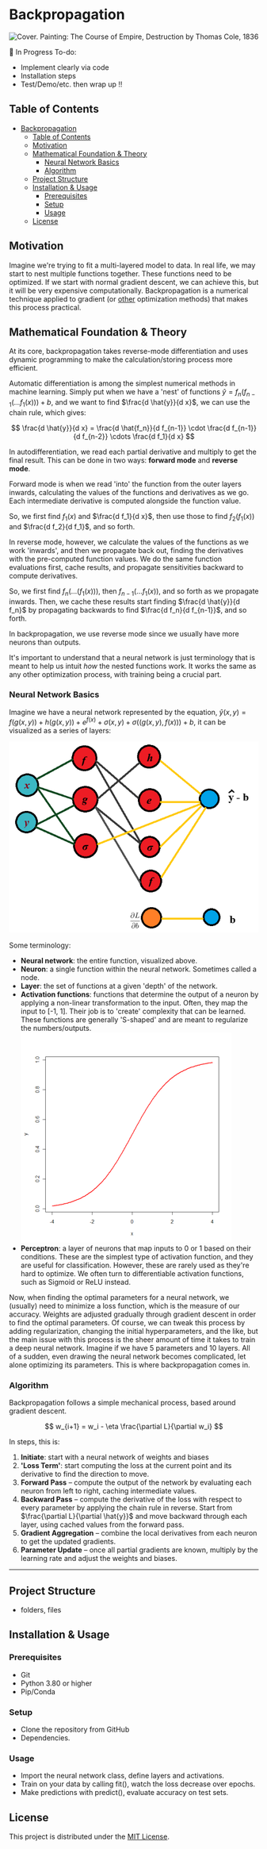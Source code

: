 # Backpropagation

![Cover. Painting: The Course of Empire, Destruction by Thomas Cole, 1836](imgs/cover.jpg)

🚧 In  Progress
To-do:

- Implement clearly via code
- Installation steps
- Test/Demo/etc. then wrap up !!

## Table of Contents

- [Backpropagation](#backpropagation)
  - [Table of Contents](#table-of-contents)
  - [Motivation](#motivation)
  - [Mathematical Foundation \& Theory](#mathematical-foundation--theory)
    - [Neural Network Basics](#neural-network-basics)
    - [Algorithm](#algorithm)
  - [Project Structure](#project-structure)
  - [Installation \& Usage](#installation--usage)
    - [Prerequisites](#prerequisites)
    - [Setup](#setup)
    - [Usage](#usage)
  - [License](#license)

## Motivation

Imagine we're trying to fit a multi-layered model to data. In real life, we may start to nest multiple functions together. These functions need to be optimized. If we start with normal gradient descent, we can achieve this, but it will be very expensive computationally. Backpropagation is a numerical technique applied to gradient (or [other](https://github.com/intelligent-username/gradient-descent?tab=readme-ov-file#3adaptive) optimization methods) that makes this process practical.

## Mathematical Foundation & Theory

At its core, backpropagation takes reverse-mode differentiation and uses dynamic programming to make the calculation/storing process more efficient.

Automatic differentiation is among the simplest numerical methods in machine learning. Simply put when we have a 'nest' of functions $\hat{y} = f_n(f_{n-1}(...f_1(x))) + b$, and we want to find $\frac{d \hat{y}}{d x}$, we can use the chain rule, which gives:

$$
\frac{d \hat{y}}{d x} = \frac{d \hat{f_n}}{d f_{n-1}} \cdot \frac{d f_{n-1}}{d f_{n-2}} \cdots \frac{d f_1}{d x}
$$

In autodifferentiation, we read each partial derivative and multiply to get the final result. This can be done in two ways: **forward mode** and **reverse mode**.

Forward mode is when we read 'into' the function from the outer layers inwards, calculating the values of the functions and derivatives as we go. Each intermediate derivative is computed alongside the function value.

So, we first find $f_1(x)$ and $\frac{d f_1}{d x}$, then use those to find $f_2(f_1(x))$ and $\frac{d f_2}{d f_1}$, and so forth.

In reverse mode, however, we calculate the values of the functions as we work 'inwards', and then we propagate back out, finding the derivatives with the pre-computed function values. We do the same function evaluations first, cache results, and propagate sensitivities backward to compute derivatives.

So, we first find $f_n(...(f_1(x)))$, then $f_{n-1}(...f_1(x))$, and so forth as we propagate inwards. Then, we cache these results start finding $\frac{d \hat{y}}{d f_n}$ by propagating backwards to find $\frac{d f_n}{d f_{n-1}}$, and so forth.

In backpropagation, we use reverse mode since we usually have more neurons than outputs.

It's important to understand that a neural network is just terminology that is meant to help us intuit *how* the nested functions work. It works the same as any other optimization process, with training being a crucial part.

### Neural Network Basics

Imagine we have a neural network represented by the equation, $\hat{y}(x,y) = f(g(x,y)) + h(g(x,y)) + e^{f(x)} + \sigma(x,y) + \sigma((g(x,y), f(x))) + b$, it can be visualized as a series of layers:

![Layered Neural Network](imgs/layers_example.png)

Some terminology:

- **Neural network**: the entire function, visualized above.
- **Neuron**: a single function within the neural network. Sometimes called a node.
- **Layer**: the set of functions at a given 'depth' of the network.
- **Activation functions**: functions that determine the output of a neuron by applying a non-linear transformation to the input. Often, they map the input to [-1, 1]. Their job is to 'create' complexity that can be learned. These functions are generally 'S-shaped' and are meant to regularize the numbers/outputs.
![Activation Functions](imgs/a_f.png)
- **Perceptron**: a layer of neurons that map inputs to 0 or 1 based on their conditions. These are the simplest type of activation function, and they are useful for classification. However, these are rarely used as they're hard to optimize. We often turn to differentiable activation functions, such as Sigmoid or ReLU instead.

Now, when finding the optimal parameters for a neural network, we (usually) need to minimize a loss function, which is the measure of our accuracy. Weights are adjusted gradually through gradient descent in order to find the optimal parameters. Of course, we can tweak this process by adding regularization, changing the initial hyperparameters, and the like, but the main issue with this process is the sheer amount of time it takes to train a deep neural network. Imagine if we have 5 parameters and 10 layers. All of a sudden, even drawing the neural network becomes complicated, let alone optimizing its parameters. This is where backpropagation comes in.

### Algorithm

Backpropagation follows a simple mechanical process, based around gradient descent.

$$
w_{i+1} = w_i - \eta \frac{\partial L}{\partial w_i}
$$

In steps, this is:

1. **Initiate**: start with a neural network of weights and biases
2. **'Loss Term'**: start computing the loss at the current point and its derivative to find the direction to move.
3. **Forward Pass** – compute the output of the network by evaluating each neuron from left to right, caching intermediate values.
4. **Backward Pass** – compute the derivative of the loss with respect to every parameter by applying the chain rule in reverse. Start from $\frac{\partial L}{\partial \hat{y}}$ and move backward through each layer, using cached values from the forward pass.
5. **Gradient Aggregation** – combine the local derivatives from each neuron to get the updated gradients.
6. **Parameter Update** – once all partial gradients are known, multiply by the learning rate and adjust the weights and biases.

---

## Project Structure

- folders, files

## Installation & Usage

### Prerequisites

- Git
- Python 3.80 or higher
- Pip/Conda

### Setup

- Clone the repository from GitHub
- Dependencies.

### Usage

- Import the neural network class, define layers and activations.
- Train on your data by calling fit(), watch the loss decrease over epochs.
- Make predictions with predict(), evaluate accuracy on test sets.

## License

This project is distributed under the [MIT License](LICENSE).
